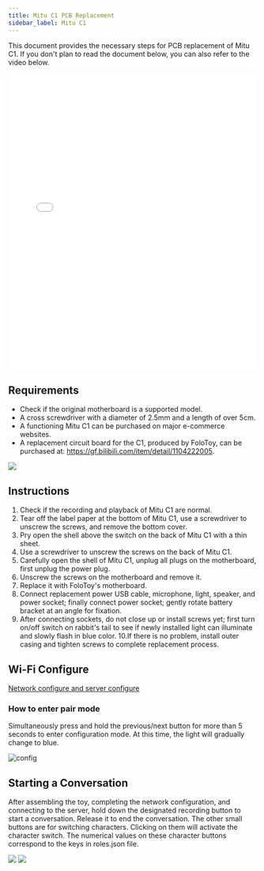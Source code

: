 ```yaml
---
title: Mitu C1 PCB Replacement
sidebar_label: Mitu C1
---
```


This document provides the necessary steps for PCB replacement of Mitu C1. If you don't plan to read the document below, you can also refer to the video below.


<iframe width="100%" height="600" src="//player.bilibili.com/player.html?aid=959871024&bvid=BV1Qp4y1T71J&cid=1303264940&p=1" scrolling="no" border="0" frameBorder="no" framespacing="0" allowfullscreen="true"> </iframe>


## Requirements

- Check if the original motherboard is a supported model.
- A cross screwdriver with a diameter of 2.5mm and a length of over 5cm.
- A functioning Mitu C1 can be purchased on major e-commerce websites.
- A replacement circuit board for the C1, produced by FoloToy, can be purchased at: https://gf.bilibili.com/item/detail/1104222005.

<img src="https://doc-img.folotoy.com/images/1455685/281623396-41fd475c-39c8-44b1-b994-df8e5ae5dd0b.png" />

## Instructions

1. Check if the recording and playback of Mitu C1 are normal.
2. Tear off the label paper at the bottom of Mitu C1, use a screwdriver to unscrew the screws, and remove the bottom cover.
3. Pry open the shell above the switch on the back of Mitu C1 with a thin sheet.
4. Use a screwdriver to unscrew the screws on the back of Mitu C1.
5. Carefully open the shell of Mitu C1, unplug all plugs on the motherboard, first unplug the power plug.
6. Unscrew the screws on the motherboard and remove it.
7. Replace it with FoloToy's motherboard.
8. Connect replacement power USB cable, microphone, light, speaker, and power socket; finally connect power socket; gently rotate battery bracket at an angle for fixation.
9. After connecting sockets, do not close up or install screws yet; first turn on/off switch on rabbit's tail to see if newly installed light can illuminate and slowly flash in blue color.
10.If there is no problem, install outer casing and tighten screws to complete replacement process.


## Wi-Fi Configure

[Network configure and server configure](../manual/wifi-connect.md)


### How to enter pair mode

Simultaneously press and hold the previous/next button for more than 5 seconds to enter configuration mode. At this time, the light will gradually change to blue.

   ![config](https://doc-img.folotoy.com/images/1455685/281622358-88c91980-212e-4d39-a54c-7575e788e843.jpg)

<!-- ## Wi-Fi Configure

1. Turn on the switch at the back of the toy to power it on. The blue flashing light indicates that the toy has entered pairing mode.

2. Simultaneously press and hold the previous/next button for more than 5 seconds to enter configuration mode. At this time, the light will gradually change to blue.

   ![config](https://doc-img.folotoy.com/images/1455685/281622358-88c91980-212e-4d39-a54c-7575e788e843.jpg)

3. Connect to the hotspot of the toy.

   Open your phone or computer and select "FoloToy-xxxx" WiFi network. Wait a moment, and your phone or computer will automatically open a configuration page where you can set up which WiFi network, server address, and port number that you want your toy to connect with.

   **Server Address/Port are required, if you have not setup your own server, please refer to [Server Installation](installation/docker.md).**
  
   :::caution
   If no page pops up, you can also configure it by entering http://192.168.4.1 in your browser.
   :::

   * Enter configuration mode: Simultaneously press and hold both forward and backward buttons on the front panel for 5 seconds; at this time, the earlight will flash blue.
   * Connect FoloToy: Use your phone or computer to search for available WiFi networks; look for one named "FoloToy-xxxx", such as FoloToy-b8a2.
   * Open configuration page: Once connected to FoloToy's WiFi network, it will automatically open a configuration page.
   * Home screen explanation: There are three buttons on the home screen - "Configure WiFi" is used for setting up WiFi connection; "Info" is for viewing hardware information; "Exit" is for exiting the configuration. See the image below.

   ![config](https://github.com/FoloToy/folotoy-tool/assets/1455685/3cf6d0ac-9504-40ec-94c1-54a09a990fd4) -->


## Starting a Conversation

After assembling the toy, completing the network configuration, and connecting to the server, hold down the designated recording button to start a conversation. Release it to end the conversation. The other small buttons are for switching characters. Clicking on them will activate the character switch. The numerical values on these character buttons correspond to the keys in roles.json file.

<img src="https://doc-img.folotoy.com/images/1455685/281640312-8e8b57b6-9c77-440f-9e1c-0279ddc87588.jpg" />
<img src="https://doc-img.folotoy.com/images/1455685/272765538-a9bcdf56-300a-4bae-a10f-ce7554a072fe.png" />